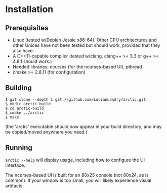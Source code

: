# Installation
## Prerequisites

- Linux (tested w/Debian Jessie x86-64).  Other CPU architectures and other
   Unices have not been tested but should work, provided that they also have:
- A C++11-capable compiler (tested w/clang.  clang++ >= 3.3 or g++ >= 4.8.1 should work.)
- Needed libraries: ncurses (for the ncurses-based UI), pthread
- cmake >= 2.8.11 (for configuration)

## Building
```
$ git clone --depth 1 git://github.com/LucianLandry/arctic.git
$ mkdir arctic-build
$ cd arctic-build
$ cmake ../arctic
$ make
```
(the 'arctic' executable should now appear in your build directory, and may be copied/moved anywhere you need.)

## Running

```arctic --help``` will display usage, including how to configure the UI interface.

The ncurses-based UI is built for an 80x25 console (not 80x24, as is common).  If your window is too small, you will likely experience visual artifacts.
